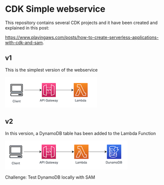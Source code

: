 # CDK Simple webservice

This repository contains several CDK projects and it have been created and explained in this post:

<https://www.playingaws.com/posts/how-to-create-serverless-applications-with-cdk-and-sam>.

## v1

This is the simplest version of the webservice

![simple-webservice-v1](v1-simple/simple-webservice-v1.png)

## v2

In this version, a DynamoDB table has been added to the Lambda Function

![simple-webservice-v2](v2-dynamodb/simple-webservice-v2.png)

Challenge: Test DynamoDB locally with SAM
